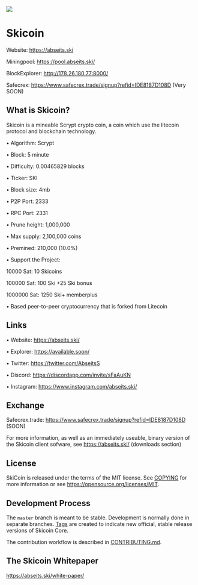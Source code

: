 ![](https://abseits.ski/wp-content/uploads/2020/05/low-poly-3614652-1536x655.png)

Skicoin
=========================

Website: https://abseits.ski

Miningpool: https://pool.abseits.ski/

BlockExplorer: http://178.26.180.77:8000/

Safecrex:  https://www.safecrex.trade/signup?refid=IDE8187D108D (Very SOON)

What is Skicoin?
----------------

Skicoin is a mineable Scrypt crypto coin, a coin which use the litecoin protocol and blockchain technology.
 
• Algorithm:        Scrypt

• Block:            5 minute

• Difficulty:       0.00465829 blocks

• Ticker:           SKI

• Block size:       4mb

• P2P Port:         2333

• RPC Port:         2331

• Prune height:     1,000,000

• Max supply:       2,100,000 coins

• Premined: 210,000  (10.0%)  

• Support the Project: 

   10000 Sat: 10 Skicoins   

   100000 Sat: 100 Ski +25 Ski bonus 

   1000000 Sat: 1250 Ski+ memberplus

• Based peer-to-peer cryptocurrency that is forked from Litecoin



Links
----------------

• Website: https://abseits.ski/

• Explorer:  https://available.soon/

• Twitter: https://twitter.com/AbseitsS

• Discord: https://discordapp.com/invite/sFaAuKN

• Instagram: https://www.instagram.com/abseits.ski/




Exchange
----------------

Safecrex.trade: https://www.safecrex.trade/signup?refid=IDE8187D108D (SOON) 

 


For more information, as well as an immediately useable, binary version of
the Skicoin client sofware, see  https://abseits.ski/  (downloads section)





License
-------

SkiCoin is released under the terms of the MIT license. See [COPYING](COPYING) for more
information or see https://opensource.org/licenses/MIT.

Development Process
-------------------

The `master` branch is meant to be stable. Development is normally done in separate branches.
[Tags](https://github.com//caesar-ski/skicoin\tags) are created to indicate new official,
stable release versions of Skicoin Core.

The contribution workflow is described in [CONTRIBUTING.md](CONTRIBUTING.md).

The Skicoin Whitepaper
----------------------

https://abseits.ski/white-paper/

